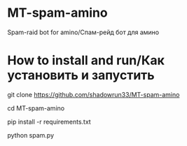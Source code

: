 # MT-spam-amino
Spam-raid bot for amino/Спам-рейд бот для амино

# How to install and run/Как установить и запустить
git clone https://github.com/shadowrun33/MT-spam-amino

cd MT-spam-amino

pip install -r requirements.txt

python spam.py
